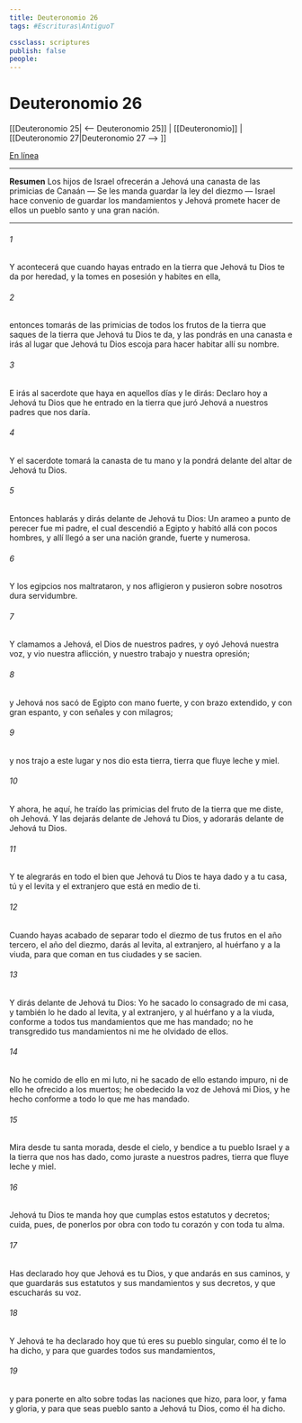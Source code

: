 ```yaml
---
title: Deuteronomio 26
tags: #Escrituras\AntiguoT

cssclass: scriptures
publish: false
people:
---
```


# Deuteronomio 26
[[Deuteronomio 25| <-- Deuteronomio 25]] | [[Deuteronomio]] | [[Deuteronomio 27|Deuteronomio 27 --> ]]

[En línea](https://churchofjesuschrist.org/study/scriptures/ot/deut/26?lang=spa)

---
__Resumen__
Los hijos de Israel ofrecerán a Jehová una canasta de las primicias de Canaán — Se les manda guardar la ley del diezmo — Israel hace convenio de guardar los mandamientos y Jehová promete hacer de ellos un pueblo santo y una gran nación.

---
###### 1 
Y acontecerá que cuando hayas entrado en la tierra que Jehová tu Dios te da por heredad, y la tomes en posesión y habites en ella,

###### 2 
entonces tomarás de las primicias de todos los frutos de la tierra que saques de la tierra que Jehová tu Dios te da, y las pondrás en una canasta e irás al lugar que Jehová tu Dios escoja para hacer habitar allí su nombre.

###### 3 
E irás al sacerdote que haya en aquellos días y le dirás: Declaro hoy a Jehová tu Dios que he entrado en la tierra que juró Jehová a nuestros padres que nos daría.

###### 4 
Y el sacerdote tomará la canasta de tu mano y la pondrá delante del altar de Jehová tu Dios.

###### 5 
Entonces hablarás y dirás delante de Jehová tu Dios: Un arameo a punto de perecer fue mi padre, el cual descendió a Egipto y habitó allá con pocos hombres, y allí llegó a ser una nación grande, fuerte y numerosa.

###### 6 
Y los egipcios nos maltrataron, y nos afligieron y pusieron sobre nosotros dura servidumbre.

###### 7 
Y clamamos a Jehová, el Dios de nuestros padres, y oyó Jehová nuestra voz, y vio nuestra aflicción, y nuestro trabajo y nuestra opresión;

###### 8 
y Jehová nos sacó de Egipto con mano fuerte, y con brazo extendido, y con gran espanto, y con señales y con milagros;

###### 9 
y nos trajo a este lugar y nos dio esta tierra, tierra que fluye leche y miel.

###### 10 
Y ahora, he aquí, he traído las primicias del fruto de la tierra que me diste, oh Jehová. Y las dejarás delante de Jehová tu Dios, y adorarás delante de Jehová tu Dios.

###### 11 
Y te alegrarás en todo el bien que Jehová tu Dios te haya dado  y a tu casa, tú y el levita y el extranjero que está en medio de ti.

###### 12 
Cuando hayas acabado de separar todo el diezmo de tus frutos en el año tercero, el año del diezmo, darás al levita, al extranjero, al huérfano y a la viuda, para que coman en tus ciudades y se sacien.

###### 13 
Y dirás delante de Jehová tu Dios: Yo he sacado lo consagrado de mi casa, y también lo he dado al levita, y al extranjero, y al huérfano y a la viuda, conforme a todos tus mandamientos que me has mandado; no he transgredido tus mandamientos ni me he olvidado de ellos.

###### 14 
No he comido de ello en mi luto, ni he sacado de ello estando impuro, ni de ello he ofrecido a los muertos; he obedecido la voz de Jehová mi Dios, y he hecho conforme a todo lo que me has mandado.

###### 15 
Mira desde tu santa morada, desde el cielo, y bendice a tu pueblo Israel y a la tierra que nos has dado, como juraste a nuestros padres, tierra que fluye leche y miel.

###### 16 
Jehová tu Dios te manda hoy que cumplas estos estatutos y decretos; cuida, pues, de ponerlos por obra con todo tu corazón y con toda tu alma.

###### 17 
Has declarado hoy que Jehová es tu Dios, y que andarás en sus caminos, y que guardarás sus estatutos y sus mandamientos y sus decretos, y que escucharás su voz.

###### 18 
Y Jehová te ha declarado hoy que tú eres su pueblo singular, como él te lo ha dicho, y para que guardes todos sus mandamientos,

###### 19 
y para ponerte en alto sobre todas las naciones que hizo, para loor, y fama y gloria, y para que seas pueblo santo a Jehová tu Dios, como él ha dicho.


